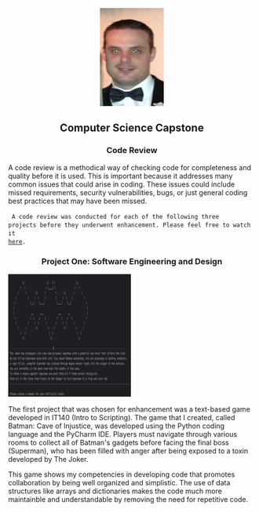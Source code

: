 <center>
  <kbd><img src="me.jpg" height=200 width=130></kbd>
</center>

## <center> Computer Science Capstone </center>

### <center> Code Review </center>

A code review is a methodical way of checking code for completeness and quality before it is used. This is important because it addresses many common issues that could arise in coding. These issues could include missed requirements, security vulnerabilities, bugs, or just general coding best practices that may have been missed. 

<code> A code review was conducted for each of the following three projects before they underwent enhancement. Please feel free to watch it <a href="https://youtu.be/f0aFHuVSD4M">here</a>. </code>

### <center> Project One: Software Engineering and Design </center>

<img src="batman.jpg" height=250 width=250>

The first project that was chosen for enhancement was a text-based game developed in IT140 (Intro to Scripting). The game that I created, called Batman: Cave of Injustice, was developed using the Python coding language and the PyCharm IDE. Players must navigate through various rooms to collect all of Batman's gadgets before facing the final boss (Superman), who has been filled with anger after being exposed to a toxin developed by The Joker. 

This game shows my competencies in developing code that promotes collaboration by being well organized and simplistic. The use of data structures like arrays and dictionaries makes the code much more maintainble and understandable by removing the need for repetitive code.
